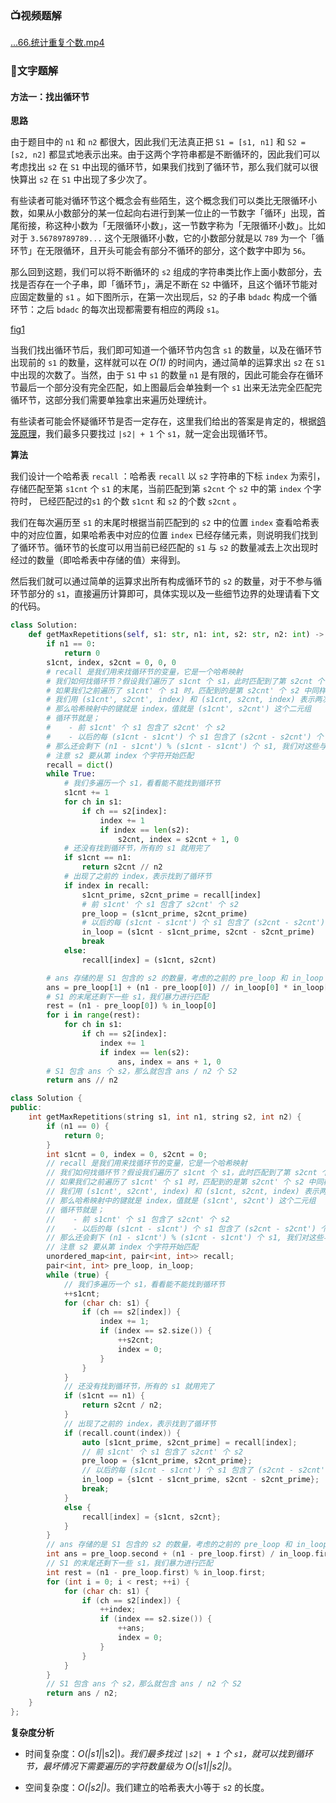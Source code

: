 ### 📺视频题解  
 [...66.统计重复个数.mp4](9aa26c7b-c83a-4a44-826e-f1d2d002e35f)

### 📖文字题解
#### 方法一：找出循环节

**思路**

由于题目中的 `n1` 和 `n2` 都很大，因此我们无法真正把 `S1 = [s1, n1]` 和 `S2 = [s2, n2]` 都显式地表示出来。由于这两个字符串都是不断循环的，因此我们可以考虑找出 `s2` 在 `S1` 中出现的循环节，如果我们找到了循环节，那么我们就可以很快算出 `s2` 在 `S1` 中出现了多少次了。

有些读者可能对循环节这个概念会有些陌生，这个概念我们可以类比无限循环小数，如果从小数部分的某一位起向右进行到某一位止的一节数字「循环」出现，首尾衔接，称这种小数为「无限循环小数」，这一节数字称为「无限循环小数」。比如对于 `3.56789789789...` 这个无限循环小数，它的小数部分就是以 `789` 为一个「循环节」在无限循环，且开头可能会有部分不循环的部分，这个数字中即为 `56`。

那么回到这题，我们可以将不断循环的 `s2` 组成的字符串类比作上面小数部分，去找是否存在一个子串，即「循环节」，满足不断在 `S2` 中循环，且这个循环节能对应固定数量的 `s1` 。如下图所示，在第一次出现后，`S2` 的子串 `bdadc` 构成一个循环节：之后 `bdadc` 的每次出现都需要有相应的两段 `s1`。

 [fig1](https://assets.leetcode-cn.com/solution-static/466_fig1.png)


当我们找出循环节后，我们即可知道一个循环节内包含 `s1` 的数量，以及在循环节出现前的 `s1` 的数量，这样就可以在 *O(1)* 的时间内，通过简单的运算求出 `s2` 在 `S1` 中出现的次数了。当然，由于 `S1` 中 `s1` 的数量 `n1` 是有限的，因此可能会存在循环节最后一个部分没有完全匹配，如上图最后会单独剩一个 `s1` 出来无法完全匹配完循环节，这部分我们需要单独拿出来遍历处理统计。

有些读者可能会怀疑循环节是否一定存在，这里我们给出的答案是肯定的，根据[鸽笼原理](https://baike.baidu.com/item/鸽笼)，我们最多只要找过 `|s2| + 1` 个 `s1`，就一定会出现循环节。

**算法**

我们设计一个哈希表 `recall` ：哈希表 `recall` 以 `s2` 字符串的下标 `index` 为索引，存储匹配至第 `s1cnt` 个 `s1` 的末尾，当前匹配到第 `s2cnt` 个 `s2` 中的第 `index` 个字符时， 已经匹配过的`s1` 的个数 `s1cnt` 和 `s2` 的个数 `s2cnt` 。

我们在每次遍历至 `s1` 的末尾时根据当前匹配到的 `s2` 中的位置 `index` 查看哈希表中的对应位置，如果哈希表中对应的位置 `index` 已经存储元素，则说明我们找到了循环节。循环节的长度可以用当前已经匹配的 `s1` 与 `s2` 的数量减去上次出现时经过的数量（即哈希表中存储的值）来得到。

然后我们就可以通过简单的运算求出所有构成循环节的 `s2` 的数量，对于不参与循环节部分的 `s1`，直接遍历计算即可，具体实现以及一些细节边界的处理请看下文的代码。

```Python [sol1-Python3]
class Solution:
    def getMaxRepetitions(self, s1: str, n1: int, s2: str, n2: int) -> int:
        if n1 == 0:
            return 0
        s1cnt, index, s2cnt = 0, 0, 0
        # recall 是我们用来找循环节的变量，它是一个哈希映射
        # 我们如何找循环节？假设我们遍历了 s1cnt 个 s1，此时匹配到了第 s2cnt 个 s2 中的第 index 个字符
        # 如果我们之前遍历了 s1cnt' 个 s1 时，匹配到的是第 s2cnt' 个 s2 中同样的第 index 个字符，那么就有循环节了
        # 我们用 (s1cnt', s2cnt', index) 和 (s1cnt, s2cnt, index) 表示两次包含相同 index 的匹配结果
        # 那么哈希映射中的键就是 index，值就是 (s1cnt', s2cnt') 这个二元组
        # 循环节就是；
        #    - 前 s1cnt' 个 s1 包含了 s2cnt' 个 s2
        #    - 以后的每 (s1cnt - s1cnt') 个 s1 包含了 (s2cnt - s2cnt') 个 s2
        # 那么还会剩下 (n1 - s1cnt') % (s1cnt - s1cnt') 个 s1, 我们对这些与 s2 进行暴力匹配
        # 注意 s2 要从第 index 个字符开始匹配
        recall = dict()
        while True:
            # 我们多遍历一个 s1，看看能不能找到循环节
            s1cnt += 1
            for ch in s1:
                if ch == s2[index]:
                    index += 1
                    if index == len(s2):
                        s2cnt, index = s2cnt + 1, 0
            # 还没有找到循环节，所有的 s1 就用完了
            if s1cnt == n1:
                return s2cnt // n2
            # 出现了之前的 index，表示找到了循环节
            if index in recall:
                s1cnt_prime, s2cnt_prime = recall[index]
                # 前 s1cnt' 个 s1 包含了 s2cnt' 个 s2
                pre_loop = (s1cnt_prime, s2cnt_prime)
                # 以后的每 (s1cnt - s1cnt') 个 s1 包含了 (s2cnt - s2cnt') 个 s2
                in_loop = (s1cnt - s1cnt_prime, s2cnt - s2cnt_prime)
                break
            else:
                recall[index] = (s1cnt, s2cnt)

        # ans 存储的是 S1 包含的 s2 的数量，考虑的之前的 pre_loop 和 in_loop
        ans = pre_loop[1] + (n1 - pre_loop[0]) // in_loop[0] * in_loop[1]
        # S1 的末尾还剩下一些 s1，我们暴力进行匹配
        rest = (n1 - pre_loop[0]) % in_loop[0]
        for i in range(rest):
            for ch in s1:
                if ch == s2[index]:
                    index += 1
                    if index == len(s2):
                        ans, index = ans + 1, 0
        # S1 包含 ans 个 s2，那么就包含 ans / n2 个 S2
        return ans // n2
```

```C++ [sol1-C++]
class Solution {
public:
    int getMaxRepetitions(string s1, int n1, string s2, int n2) {
        if (n1 == 0) {
            return 0;
        }
        int s1cnt = 0, index = 0, s2cnt = 0;
        // recall 是我们用来找循环节的变量，它是一个哈希映射
        // 我们如何找循环节？假设我们遍历了 s1cnt 个 s1，此时匹配到了第 s2cnt 个 s2 中的第 index 个字符
        // 如果我们之前遍历了 s1cnt' 个 s1 时，匹配到的是第 s2cnt' 个 s2 中同样的第 index 个字符，那么就有循环节了
        // 我们用 (s1cnt', s2cnt', index) 和 (s1cnt, s2cnt, index) 表示两次包含相同 index 的匹配结果
        // 那么哈希映射中的键就是 index，值就是 (s1cnt', s2cnt') 这个二元组
        // 循环节就是；
        //    - 前 s1cnt' 个 s1 包含了 s2cnt' 个 s2
        //    - 以后的每 (s1cnt - s1cnt') 个 s1 包含了 (s2cnt - s2cnt') 个 s2
        // 那么还会剩下 (n1 - s1cnt') % (s1cnt - s1cnt') 个 s1, 我们对这些与 s2 进行暴力匹配
        // 注意 s2 要从第 index 个字符开始匹配
        unordered_map<int, pair<int, int>> recall;
        pair<int, int> pre_loop, in_loop;
        while (true) {
            // 我们多遍历一个 s1，看看能不能找到循环节
            ++s1cnt;
            for (char ch: s1) {
                if (ch == s2[index]) {
                    index += 1;
                    if (index == s2.size()) {
                        ++s2cnt;
                        index = 0;
                    }
                }
            }
            // 还没有找到循环节，所有的 s1 就用完了
            if (s1cnt == n1) {
                return s2cnt / n2;
            }
            // 出现了之前的 index，表示找到了循环节
            if (recall.count(index)) {
                auto [s1cnt_prime, s2cnt_prime] = recall[index];
                // 前 s1cnt' 个 s1 包含了 s2cnt' 个 s2
                pre_loop = {s1cnt_prime, s2cnt_prime};
                // 以后的每 (s1cnt - s1cnt') 个 s1 包含了 (s2cnt - s2cnt') 个 s2
                in_loop = {s1cnt - s1cnt_prime, s2cnt - s2cnt_prime};
                break;
            }
            else {
                recall[index] = {s1cnt, s2cnt};
            }
        }
        // ans 存储的是 S1 包含的 s2 的数量，考虑的之前的 pre_loop 和 in_loop
        int ans = pre_loop.second + (n1 - pre_loop.first) / in_loop.first * in_loop.second;
        // S1 的末尾还剩下一些 s1，我们暴力进行匹配
        int rest = (n1 - pre_loop.first) % in_loop.first;
        for (int i = 0; i < rest; ++i) {
            for (char ch: s1) {
                if (ch == s2[index]) {
                    ++index;
                    if (index == s2.size()) {
                        ++ans;
                        index = 0;
                    }
                }
            }
        }
        // S1 包含 ans 个 s2，那么就包含 ans / n2 个 S2
        return ans / n2;
    }
};
```

**复杂度分析**

* 时间复杂度：*O(|s1|*|s2|)*。我们最多找过 `|s2| + 1` 个 `s1`，就可以找到循环节，最坏情况下需要遍历的字符数量级为 *O(|s1|*|s2|)*。

* 空间复杂度：*O(|s2|)*。我们建立的哈希表大小等于 `s2` 的长度。